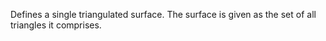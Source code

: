 Defines a single triangulated surface.
The surface is given as the set of all triangles it comprises.
